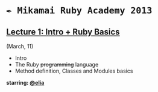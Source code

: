# `✒ Mikamai Ruby Academy 2013`



## [Lecture 1: Intro + Ruby Basics](https://github.com/mikamai/RubyAcademy/tree/2013/lecture-1)

(March, 11)

- Intro
- The Ruby <del>programming</del> language 
- Method definition, Classes and Modules basics

**starring: [@elia][]**


<!-- ## Lecture 2: Ruby Basics
(https://github.com/mikamai/RubyAcademyTodoList/tree/lecture-2)

_October, 8_ **A TodoList for the CLI exploring core and stdlib** (starring [@elia][])


## [Lecture 3: Rails Walkthrough](https://github.com/mikamai/RubyAcademyTodoList/tree/lecture-3)

_October, 15_ **A TodoList application in Rails 3.2 to introduce the framework** (starring [@spaghetticode][])


## Lecture 4: write your own app …upcoming

_October, 22_ (starring [@nicolaracco][]) -->


[@pilu]: http://github.com/pilu
[@elia]: http://github.com/elia
[@amicojeko]: http://github.com/amicojeko
[@chiaroscuro]: http://github.com/chiaroscuro
[@nicolaracco]: https://github.com/nicolaracco
[@spaghetticode]: http://github.com/spaghetticode
